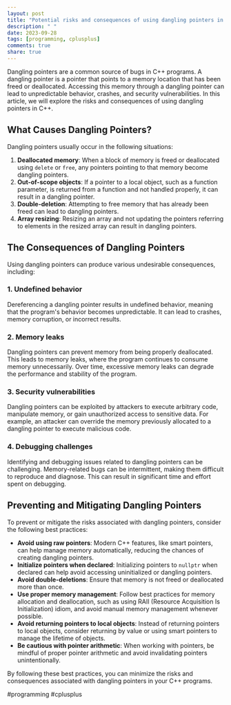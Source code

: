 ```yaml
---
layout: post
title: "Potential risks and consequences of using dangling pointers in C++"
description: " "
date: 2023-09-28
tags: [programming, cplusplus]
comments: true
share: true
---
```


Dangling pointers are a common source of bugs in C++ programs. A dangling pointer is a pointer that points to a memory location that has been freed or deallocated. Accessing this memory through a dangling pointer can lead to unpredictable behavior, crashes, and security vulnerabilities. In this article, we will explore the risks and consequences of using dangling pointers in C++.

## What Causes Dangling Pointers?

Dangling pointers usually occur in the following situations:

1. **Deallocated memory**: When a block of memory is freed or deallocated using `delete` or `free`, any pointers pointing to that memory become dangling pointers.
2. **Out-of-scope objects**: If a pointer to a local object, such as a function parameter, is returned from a function and not handled properly, it can result in a dangling pointer.
3. **Double-deletion**: Attempting to free memory that has already been freed can lead to dangling pointers.
4. **Array resizing**: Resizing an array and not updating the pointers referring to elements in the resized array can result in dangling pointers.

## The Consequences of Dangling Pointers

Using dangling pointers can produce various undesirable consequences, including:

### 1. Undefined behavior

Dereferencing a dangling pointer results in undefined behavior, meaning that the program's behavior becomes unpredictable. It can lead to crashes, memory corruption, or incorrect results.

### 2. Memory leaks

Dangling pointers can prevent memory from being properly deallocated. This leads to memory leaks, where the program continues to consume memory unnecessarily. Over time, excessive memory leaks can degrade the performance and stability of the program.

### 3. Security vulnerabilities

Dangling pointers can be exploited by attackers to execute arbitrary code, manipulate memory, or gain unauthorized access to sensitive data. For example, an attacker can override the memory previously allocated to a dangling pointer to execute malicious code.

### 4. Debugging challenges

Identifying and debugging issues related to dangling pointers can be challenging. Memory-related bugs can be intermittent, making them difficult to reproduce and diagnose. This can result in significant time and effort spent on debugging.

## Preventing and Mitigating Dangling Pointers

To prevent or mitigate the risks associated with dangling pointers, consider the following best practices:

- **Avoid using raw pointers**: Modern C++ features, like smart pointers, can help manage memory automatically, reducing the chances of creating dangling pointers.
- **Initialize pointers when declared**: Initializing pointers to `nullptr` when declared can help avoid accessing uninitialized or dangling pointers.
- **Avoid double-deletions**: Ensure that memory is not freed or deallocated more than once.
- **Use proper memory management**: Follow best practices for memory allocation and deallocation, such as using RAII (Resource Acquisition Is Initialization) idiom, and avoid manual memory management whenever possible.
- **Avoid returning pointers to local objects**: Instead of returning pointers to local objects, consider returning by value or using smart pointers to manage the lifetime of objects.
- **Be cautious with pointer arithmetic**: When working with pointers, be mindful of proper pointer arithmetic and avoid invalidating pointers unintentionally.

By following these best practices, you can minimize the risks and consequences associated with dangling pointers in your C++ programs.

#programming #cplusplus